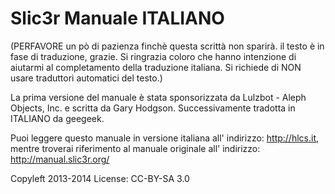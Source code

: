 # Slic3r Manuale ITALIANO

(PERFAVORE un pò di pazienza finchè questa scrittà non sparirà. il testo è in fase di traduzione, grazie. Si ringrazia coloro che hanno intenzione di aiutarmi al completamento della traduzione italiana. Si richiede di NON usare traduttori automatici del testo.)

La prima versione del manuale è stata sponsorizzata da Lulzbot - Aleph Objects, Inc. e scritta da Gary Hodgson. Successivamente tradotta in 
ITALIANO da  geegeek.

Puoi leggere questo manuale in versione italiana all' indirizzo: http://hlcs.it, mentre troverai riferimento al manuale originale all' indirizzo: http://manual.slic3r.org/

Copyleft 2013-2014
License: CC-BY-SA 3.0




